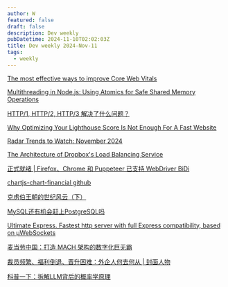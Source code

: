 ```yaml
---
author: W
featured: false
draft: false
description: Dev weekly
pubDatetime: 2024-11-10T02:02:03Z
title: Dev weekly 2024-Nov-11
tags:
  - weekly
---
```


[The most effective ways to improve Core Web Vitals](https://web.dev/articles/top-cwv)

[Multithreading in Node.js: Using Atomics for Safe Shared Memory Operations](https://pavel-romanov.com/multithreading-in-nodejs-using-atomics-for-safe-shared-memory-operations)

[HTTP/1, HTTP/2, HTTP/3 解决了什么问题？](https://mp.weixin.qq.com/s?__biz=MzkxMDE5NzE4Mg%3D%3D&abtest_cookie=AAACAA%3D%3D&ascene=56&chksm=c0189a2b56d32b260da00f7b3366e1dc5a4011e93612ae85c42c781011e745798eb186882bd5&clicktime=1730765571&countrycode=CN&devicetype=android-34&enterid=1730765571&exportkey=n_ChQIAhIQ0kAs4%2BZcnWgEGzZw%2F8MNwBLjAQIE97dBBAEAAAAAACvHNMTT9LkAAAAOpnltbLcz9gKNyK89dVj0ZkY%2Bk9kekhYQzFvwy37SjPjYyI5VDXtiHfmc6sVLz%2Bo8t0fWxtWkEIh6coiISPFktadLQObVwSn0p6KSw7XDNMExGB1F6ME7lmVLLCpHF8QBm34GnXNZcPwOLRWqlFixruqKucQZnGCBxcvNKo20pisvh4jFXhzl2gFwe6kWd%2BTGTZdL1H0dPxNko%2B2Vd08GvMx3eGpDakQF4mJZzch%2FVrvL2LTaA%2FVWyXHm46XACR%2Fs7F92NvjgoSfxNOYT&fasttmpl_flag=0&fasttmpl_fullversion=7456876-zh_CN-zip&fasttmpl_type=0&finder_biz_enter_id=4&flutter_pos=1&idx=1&lang=zh_CN&mid=2247485027&nettype=3gnet&pass_ticket=%2BhQ8BZ%2B1Yq%2BsjaNjs6gVwFYkvenxA%2BNLqYlmG%2B720llKYQ7cX5NUxtkMTiqGR8Ro&ranksessionid=1730765554&realreporttime=1730765571022&scene=90&session_us=gh_628c91685404&sessionid=1730765560&sn=9222d5d1807d9f5f59a3c58a2a11d509&subscene=93&version=2800353a&wx_header=3&xtrack=1)

[Why Optimizing Your Lighthouse Score Is Not Enough For A Fast Website](https://www.smashingmagazine.com/2024/11/why-optimizing-lighthouse-score-not-enough-fast-website/)

[Radar Trends to Watch: November 2024](https://www.oreilly.com/radar/radar-trends-to-watch-november-2024/)

[The Architecture of Dropbox's Load Balancing Service](https://blog.quastor.org/p/the-architecture-of-dropbox-s-load-balancing-service)

[正式就绪 | Firefox、Chrome 和 Puppeteer 已支持 WebDriver BiDi](https://mp.weixin.qq.com/s?__biz=MzAwODY4OTk2Mg%3D%3D&abtest_cookie=AAACAA%3D%3D&ascene=56&chksm=8127c7563b8d728398d9463d071e0d73ed88ead38ad19c6583b6225910610456d6809d55f9f2&clicktime=1730800407&countrycode=CN&devicetype=android-34&enterid=1730800407&exportkey=n_ChQIAhIQdIa8FFdhX8VOVcA9kG5UGRLjAQIE97dBBAEAAAAAAA3JMObc%2FZMAAAAOpnltbLcz9gKNyK89dVj0x9YD7LTsgNtGNxJX66Zh%2BMW7oqfGLO%2FqVNfu3b76rdWJQm9yCww3n6gamhyMyhlNnALLur1HjLbFdtCYRCqIr%2BKaU%2B6v6SXhLtuWfL%2F7%2Ba01mgjpZNjFDRIRyGjYLuY0N5eRLlkdN0bgZWv0HrjpZ2gpCcssCZueROhIwHYGh92T%2B2pPPMI%2B3VJFov4pezUlZDjSWU7AWSXxszTwbKrBWROdH4Nj7xyDynDZkb7peHqFqMSzMr4CN4M64LVn&fasttmpl_flag=0&fasttmpl_fullversion=7456876-zh_CN-zip&fasttmpl_type=0&finder_biz_enter_id=4&flutter_pos=29&idx=1&lang=zh_CN&mid=2652153190&nettype=WIFI&pass_ticket=YfHhKiKCe0OB3OGDeof5g5UVZwWetGivPsJFBUJ84EOWvqZXSaNAX43CywWfk%2BB%2B&ranksessionid=1730800249&realreporttime=1730800407380&scene=90&session_us=gh_3aaf766c705c&sessionid=1730800253&sn=62ed10263729359355d1765e69a27043&subscene=93&version=2800353a&wx_header=3&xtrack=1)

[chartjs-chart-financial github](https://github.com/chartjs/chartjs-chart-financial)

[克虏伯王朝的世纪风云（下）](https://mp.weixin.qq.com/s?__biz=MzkyMTY1NjUzMw%3D%3D&abtest_cookie=AAACAA%3D%3D&ascene=3&chksm=c0cc348d44f9f45bb758a51bd4b6257da902d0bcc8f524d26988c915c3b317122983c3603a08&clicktime=1730800344&countrycode=CN&devicetype=android-34&enterid=1730800344&exportkey=n_ChQIAhIQUttA8Ob9Y1arYc08Gw4pZRLjAQIE97dBBAEAAAAAAIdfMv7IVXgAAAAOpnltbLcz9gKNyK89dVj0IgnwHhBhJBXA6ywUekSA7KQjjULxbG2Wolqaw1J299E53ErurAVj800KVLcoLN0Qg9VxYsC1rtQjtMBQS9TjmkH1tKJ7f794zp8HB9eOAQOUW5XPiWQfsxtpYK1YU3egguj2TV0c0FAX30DAsuxdEE0uoUuxPy1cLE3EKYxi2EFZJ%2FZ25et106l0SPZyFyxK2RsTttG%2F032KayFZmNGh7OFKhCsK0n7MNmjmO87jg1%2BdKGnYQzF6iFpUADUo&fasttmpl_flag=0&fasttmpl_fullversion=7456876-zh_CN-zip&fasttmpl_type=0&idx=1&lang=zh_CN&mid=2247504645&nettype=WIFI&pass_ticket=frUpT0X%2FBng2lpcn%2BSRSDNnXpwSJA60IRHzZYjtajOOcC2BWopVJhv7o3Kqx%2F8yI&realreporttime=1730800344417&scene=126&session_us=gh_26f34ef02d45&sessionid=1730800253&sn=51a81248f1200c934f9592ee49db1362&subscene=90&version=2800353a&wx_header=3)

[MySQL还有机会赶上PostgreSQL吗](https://mp.weixin.qq.com/s?__biz=MzU5ODAyNTM5Ng%3D%3D&abtest_cookie=AAACAA%3D%3D&ascene=56&chksm=ff134a063a8e62081f05fe2760a8ceb0db4e7e70c804f7af3d046a64378daed65984180d9a5c&clicktime=1730772331&countrycode=CN&devicetype=android-34&enterid=1730772331&exportkey=n_ChQIAhIQpYx7o%2F6cAyMpo6aWBWRcLhLjAQIE97dBBAEAAAAAAJGvJZ52XqAAAAAOpnltbLcz9gKNyK89dVj0kzzast2taFn8kZUj45dqPGFcHm3vHJhbjJUYodggq7YWkSF1orZ34OXP%2F3aIDsnkcBkYcBFYLwChSr6rvKSsEyO4eddCs1Q062OQG3Pq1hJhg9stQuZAGQt6qEzNCMAUzuSu6dvhocT%2FAYjSIrmDVgOQ2IMKmRChOmAv%2Feyyc%2B0IopFI6q%2FyqSFSGagM2qNkp0VHgYoaA4X1s2use7pbZwHSB6iN6oaC9nvD2yl9xKnO9mDeITZXmvcWU1py&fasttmpl_flag=0&fasttmpl_fullversion=7456876-zh_CN-zip&fasttmpl_type=0&finder_biz_enter_id=4&flutter_pos=2&idx=1&lang=zh_CN&mid=2247488604&nettype=3gnet&pass_ticket=I9J3NtXJki6knaruYKP1eodNpkVJCGUyCkOtm7GNC9b64oBt2ZfHnBbM7Agl4k%2Bi&ranksessionid=1730771705&realreporttime=1730772331150&scene=90&session_us=gh_f3a2a9352633&sessionid=1730772324&sn=984fbec240098d6cc4d7c45d078631ac&subscene=93&version=2800353a&wx_header=3&xtrack=1)

[Ultimate Express. Fastest http server with full Express compatibility, based on µWebSockets](https://github.com/dimdenGD/ultimate-express)

[麦当劳中国：打造 MACH 架构的数字化巨无霸](https://mp.weixin.qq.com/s?__biz=MzIzNjUxMzk2NQ%3D%3D&abtest_cookie=AAACAA%3D%3D&ascene=56&chksm=e9c2046dc48627595525e46997a825549f77971620c8b851b7ef513b80aaf13839543794f373&clicktime=1730699098&countrycode=CN&devicetype=android-34&enterid=1730699098&exportkey=n_ChQIAhIQHlTmZNF2je8xDG4TI94ZWRLjAQIE97dBBAEAAAAAAC91BTUiKzgAAAAOpnltbLcz9gKNyK89dVj01gbncnXJdrMUz2Cl0AwKSyXAlzXmqmsl1rbwsKHTWhcu%2FbcTd2fSx5JSk6swRZiIBx%2FyhlaCxt044Tv8HM63Cs8nWZtiaPu0W%2BaFD2MeJsi0AmsWAVc9iwbu7pLUKQ0Dp6%2BHwSn9LxA41X1msCDWzorSwkZ1tmkSXMDirjKJqAgqBt%2Fbop6nF9yd0k8kyCAIY3sHFBenfD7oLqkqYBWsd5LrhF69OgDPx%2FdX%2BBL537RQ27v4%2F939h0%2BwLbRD&fasttmpl_flag=0&fasttmpl_fullversion=7452456-zh_CN-zip&fasttmpl_type=0&finder_biz_enter_id=4&flutter_pos=0&idx=1&lang=zh_CN&mid=2247538320&nettype=3gnet&pass_ticket=cMfQYDxyz76jPkoqRnEn%2BXGiqgWZbBmWQrxW1DVWrIeeaBy8kGGwlHq943N1Ym0e&ranksessionid=1730699084&realreporttime=1730699098571&scene=90&session_us=gh_c4285558691b&sessionid=1730699090&sn=f4910c3d020abf2c5696248216db6d99&subscene=93&version=2800353a&wx_header=3&xtrack=1)

[裁员频繁、福利倒退、晋升困难：外企人何去何从 | 封面人物](https://mp.weixin.qq.com/s?__biz=MTY0MzI5NDcwMQ%3D%3D&abtest_cookie=AAACAA%3D%3D&ascene=56&chksm=53b8c8ff45b67e1770b76c5649fcaa3d7f44dda237b5fb03327eb677ae71706dc230339ea3ea&clicktime=1730695497&countrycode=CN&devicetype=android-34&enterid=1730695497&exportkey=n_ChQIAhIQIvQwDGqlZk%2Bu1ghNAZ6eExLmAQIE97dBBAEAAAAAADbzBpmlNpYAAAAOpnltbLcz9gKNyK89dVj08cgssHcc1r8C6IqCi6MaHrh4Nwtdri4v1cJDxXpiIuNnRuAjibz5aT6LrbhcTm0DYodxMOvwasjEdzs8mv3WnlDY4GiqMntGDhYS%2BdadlQNr%2BXaLBrSXH84fvkjI8PXhVNRVdd2Bnhx6XbyTReBSlhzQmkYhCyF%2FpPioXPzVZc6yr7yzD288%2BN4KpPueTrjAABxcnrW4yLyu6uSI6EvCJd6dEZzvmdKS%2BeVGxChEdpBLCV%2BA5BGykluDjMhcGBqQ&fasttmpl_flag=0&fasttmpl_fullversion=7452456-zh_CN-zip&fasttmpl_type=0&finder_biz_enter_id=4&flutter_pos=19&idx=1&lang=zh_CN&mid=2651346085&nettype=3gnet&pass_ticket=f36UCqCzN%2B43ULjlqG5kLSfPNMgpbLgfqttgErcCRaxMeYi9BipYJ9ZybRMCgHJV&ranksessionid=1730695275&realreporttime=1730695497171&scene=90&sessionid=1730695286&sn=a3aba5960c45b76449d0eaaafa8f12bd&subscene=93&version=2800353a&wx_header=3&xtrack=1)

[科普一下：拆解LLM背后的概率学原理 ](https://mp.weixin.qq.com/s?__biz=MzA4NTg1MjM0Mg%3D%3D&abtest_cookie=AAACAA%3D%3D&ascene=56&chksm=851e6ea282d5408f9253edc18e8bb830ca20dec9419245bc5de90c724648990d192a12898c43&clicktime=1730679812&countrycode=CN&devicetype=android-34&enterid=1730679812&exportkey=n_ChQIAhIQ8S7ckWBlum2BoVnD1xIlQhLjAQIE97dBBAEAAAAAAAV2Ey9qx3QAAAAOpnltbLcz9gKNyK89dVj0ELyEQF0oLb18eKCMPadg%2Bq0wH%2FuKat5inCFW0Gx22eQkZTCKBUS8OP%2B3GoUeNVaW%2FtsGUTgzSy28S9LL03%2F8qa4hT1JoLOMoCaEfIDRPixDM73JWbti2rDeYC7F%2BHTtjzWp3WsieONbHBRI3n5RTDz%2BB%2F8k5ccV%2Buoc3DFyTxoLcC%2F%2F5RKWZP24bCeSev8tYxjvGE7ZzmLsy1r%2BTEoFp7NfEUjyMjjHBatnp%2BtPHxezgdYT9YmFcW%2BW0d5%2BE&fasttmpl_flag=0&fasttmpl_fullversion=7452456-zh_CN-zip&fasttmpl_type=0&finder_biz_enter_id=4&flutter_pos=9&idx=1&lang=zh_CN&mid=2657261965&nettype=WIFI&pass_ticket=9SGSWOfec4C5ZaAKYxV9zTeRTc%2Fu%2BDpfJDPiUOsu4rU1q0LznQfYTgrEtT2oDvHR&ranksessionid=1730679802&realreporttime=1730679813004&scene=90&session_us=gh_c354c06ad73b&sessionid=1730679807&sn=2616f8738c7324e543928c139119d7a3&subscene=93&version=2800353a&wx_header=3&xtrack=1)

[]()

[]()

[]()

[]()

[]()

[]()

[]()

[]()

[]()

[]()

[]()

[]()

[]()

[]()

[]()

[]()

[]()

[]()

[]()

[]()

[]()

[]()

[]()

[]()

[]()

[]()

[]()

[]()

[]()

[]()

[]()

[]()

[]()

[]()

[]()

[]()

[]()

[]()

[]()

[]()

[]()

[]()

[]()

[]()

[]()

[]()

[]()

[]()

[]()

[]()

[]()

[]()

[]()

[]()

[]()

[]()

[]()

[]()

[]()

[]()

[]()

[]()

[]()

[]()

[]()

[]()

[]()

[]()

[]()

[]()

[]()

[]()

[]()

[]()

[]()

[]()

[]()

[]()

[]()

[]()

[]()

[]()

[]()

[]()

[]()

[]()

[]()

[]()

[]()

[]()

[]()

[]()

[]()

[]()

[]()

[]()

[]()

[]()

[]()

[]()

[]()

[]()

[]()

[]()

[]()

[]()

[]()

[]()

[]()

[]()

[]()

[]()

[]()

[]()

[]()

[]()

[]()

[]()

[]()

[]()

[]()

[]()

[]()

[]()

[]()

[]()

[]()

[]()

[]()

[]()

[]()

[]()

[]()

[]()

[]()

[]()

[]()

[]()

[]()

[]()

[]()

[]()

[]()

[]()

[]()

[]()

[]()

[]()

[]()

[]()

[]()

[]()

[]()

[]()

[]()

[]()

[]()

[]()

[]()

[]()

[]()

[]()

[]()

[]()

[]()

[]()

[]()

[]()

[]()

[]()

[]()

[]()

[]()

[]()

[]()

[]()

[]()

[]()

[]()

[]()

[]()

[]()

[]()

[]()

[]()

[]()

[]()

[]()

[]()

[]()

[]()

[]()

[]()

[]()

[]()

[]()

[]()

[]()

[]()

[]()

[]()

[]()

[]()

[]()

[]()

[]()

[]()

[]()

[]()

[]()

[]()

[]()

[]()

[]()

[]()

[]()

[]()

[]()

[]()

[]()

[]()

[]()

[]()

[]()

[]()

[]()

[]()

[]()
